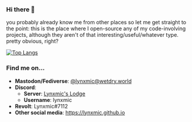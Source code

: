 ### Hi there 👋

you probably already know me from other places so let me get straight to the point: this is the place where I open-source any of my code-involving projects, although they aren't of that interesting/useful/whatever type. pretty obvious, right?

[![Top Langs](https://github-readme-stats.vercel.app/api/top-langs/?username=Lynxmic&layout=donut)](https://github.com/anuraghazra/github-readme-stats)

### Find me on...

* **Mastodon/Fediverse**: [@lynxmic@wetdry.world](https://wetdry.world/@lynxmic)
* **Discord**:
   * **Server**: [Lynxmic's Lodge](https://discord.gg/wDxDKJU2sj)
   * **Username**: lynxmic
* **Revolt**: Lynxmic#7112
* **Other social media**: https://lynxmic.github.io
